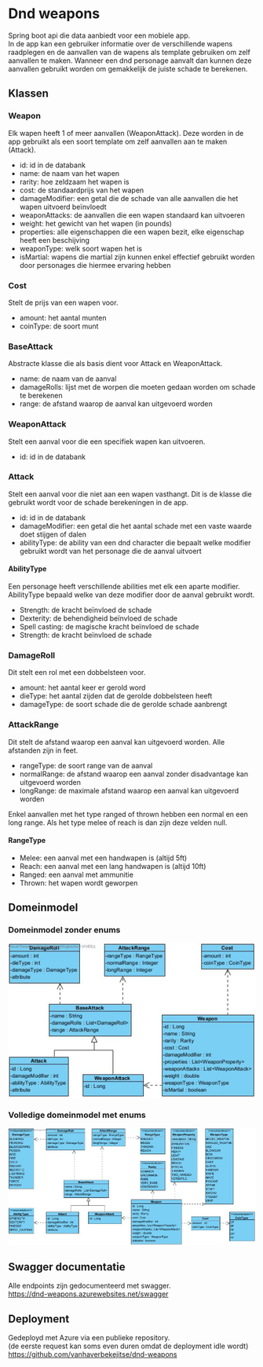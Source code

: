 # Dnd weapons
Spring boot api die data aanbiedt voor een mobiele app.\
In de app kan een gebruiker informatie over de verschillende wapens raadplegen en de aanvallen van de wapens als template gebruiken om zelf aanvallen te maken.
Wanneer een dnd personage aanvalt dan kunnen deze aanvallen gebruikt worden om gemakkelijk de juiste schade te berekenen.
## Klassen
### Weapon
Elk wapen heeft 1 of meer aanvallen (WeaponAttack).
Deze worden in de app gebruikt als een soort template om zelf aanvallen aan te maken (Attack).
- id: id in de databank
- name: de naam van het wapen
- rarity: hoe zeldzaam het wapen is
- cost: de standaardprijs van het wapen
- damageModifier: een getal die de schade van alle aanvallen die het wapen uitvoerd beïnvloedt
- weaponAttacks: de aanvallen die een wapen standaard kan uitvoeren
- weight: het gewicht van het wapen (in pounds)
- properties: alle eigenschappen die een wapen bezit, elke eigenschap heeft een beschijving
- weaponType: welk soort wapen het is
- isMartial: wapens die martial zijn kunnen enkel effectief gebruikt worden door personages die hiermee ervaring hebben

### Cost
Stelt de prijs van een wapen voor.
- amount: het aantal munten
- coinType: de soort munt

### BaseAttack
Abstracte klasse die als basis dient voor Attack en WeaponAttack.
- name: de naam van de aanval
- damageRolls: lijst met de worpen die moeten gedaan worden om schade te berekenen
- range: de afstand waarop de aanval kan uitgevoerd worden

### WeaponAttack
Stelt een aanval voor die een specifiek wapen kan uitvoeren.
- id: id in de databank

### Attack
Stelt een aanval voor die niet aan een wapen vasthangt.
Dit is de klasse die gebruikt wordt voor de schade berekeningen in de app.
- id: id in de databank
- damageModifier: een getal die het aantal schade met een vaste waarde doet stijgen of dalen
- abilityType: de ability van een dnd character die bepaalt welke modifier gebruikt wordt van het personage die de aanval uitvoert

#### AbilityType
Een personage heeft verschillende abilities met elk een aparte modifier. AbilityType bepaald welke van deze modifier door de aanval gebruikt wordt.
- Strength: de kracht beïnvloed de schade
- Dexterity: de behendigheid beïnvloed de schade
- Spell casting: de magische kracht beïnvloed de schade
- Strength: de kracht beïnvloed de schade

### DamageRoll
Dit stelt een rol met een dobbelsteen voor.
- amount: het aantal keer er gerold word
- dieType: het aantal zijden dat de gerolde dobbelsteen heeft
- damageType: de soort schade die de gerolde schade aanbrengt

### AttackRange
Dit stelt de afstand waarop een aanval kan uitgevoerd worden.
Alle afstanden zijn in feet.
- rangeType: de soort range van de aanval
- normalRange: de afstand waarop een aanval zonder disadvantage kan uitgevoerd worden
- longRange: de maximale afstand waarop een aanval kan uitgevoerd worden

Enkel aanvallen met het type ranged of thrown hebben een normal en een long range. Als het type melee of reach is dan zijn deze velden null.

#### RangeType
- Melee: een aanval met een handwapen is (altijd 5ft)
- Reach: een aanval met een lang handwapen is (altijd 10ft)
- Ranged: een aanval met ammunitie
- Thrown: het wapen wordt geworpen

## Domeinmodel
### Domeinmodel zonder enums
![domeinmodel](domeinmodel.jpg)

### Volledige domeinmodel met enums
![domeinmodel met enums](domeinmodel-met-enums.jpg)

## Swagger documentatie
Alle endpoints zijn gedocumenteerd met swagger.\
https://dnd-weapons.azurewebsites.net/swagger

## Deployment
Gedeployd met Azure via een publieke repository.\
(de eerste request kan soms even duren omdat de deployment idle wordt)\
https://github.com/vanhaverbekejitse/dnd-weapons